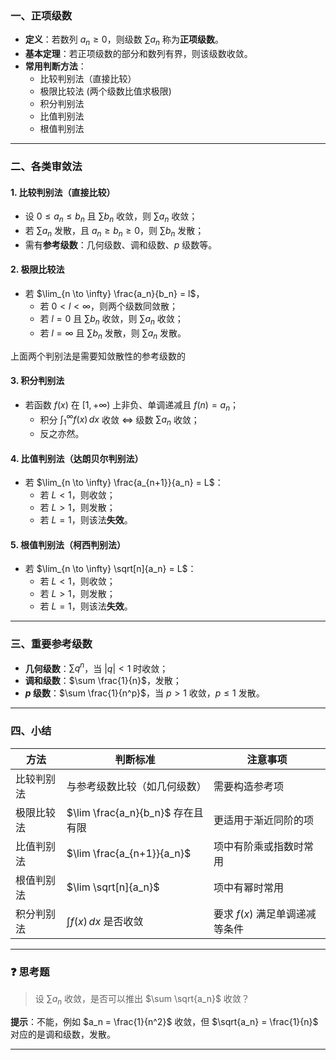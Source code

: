 
### 一、正项级数

- **定义**：若数列 $a_n \geq 0$，则级数 $\sum a_n$ 称为**正项级数**。
- **基本定理**：若正项级数的部分和数列有界，则该级数收敛。
- **常用判断方法**：
  - 比较判别法（直接比较）
  - 极限比较法  (两个级数比值求极限)
  - 积分判别法
  - 比值判别法
  - 根值判别法

---

### 二、各类审敛法

#### 1. 比较判别法（直接比较）
- 设 $0 \leq a_n \leq b_n$ 且 $\sum b_n$ 收敛，则 $\sum a_n$ 收敛；
- 若 $\sum a_n$ 发散，且 $a_n \geq b_n \geq 0$，则 $\sum b_n$ 发散；
- 需有**参考级数**：几何级数、调和级数、$p$ 级数等。

#### 2. 极限比较法
- 若 $\lim_{n \to \infty} \frac{a_n}{b_n} = l$，
  - 若 $0 < l < \infty$，则两个级数同敛散；
  - 若 $l = 0$ 且 $\sum b_n$ 收敛，则 $\sum a_n$ 收敛；
  - 若 $l = \infty$ 且 $\sum b_n$ 发散，则 $\sum a_n$ 发散。

上面两个判别法是需要知敛散性的参考级数的
#### 3. 积分判别法
- 若函数 $f(x)$ 在 $[1, +\infty)$ 上非负、单调递减且 $f(n) = a_n$；
  - 积分 $\int_1^\infty f(x)\,dx$ 收敛 $\Leftrightarrow$ 级数 $\sum a_n$ 收敛；
  - 反之亦然。

#### 4. 比值判别法（达朗贝尔判别法）
- 若 $\lim_{n \to \infty} \frac{a_{n+1}}{a_n} = L$：
  - 若 $L < 1$，则收敛；
  - 若 $L > 1$，则发散；
  - 若 $L = 1$，则该法**失效**。

#### 5. 根值判别法（柯西判别法）
- 若 $\lim_{n \to \infty} \sqrt[n]{a_n} = L$：
  - 若 $L < 1$，则收敛；
  - 若 $L > 1$，则发散；
  - 若 $L = 1$，则该法**失效**。

---

### 三、重要参考级数

- **几何级数**：$\sum q^n$，当 $|q| < 1$ 时收敛；
- **调和级数**：$\sum \frac{1}{n}$，发散；
- **$p$ 级数**：$\sum \frac{1}{n^p}$，当 $p > 1$ 收敛，$p \leq 1$ 发散。

---

### 四、小结

| 方法             | 判断标准                                     | 注意事项                   |
|------------------|----------------------------------------------|----------------------------|
| 比较判别法        | 与参考级数比较（如几何级数）                    | 需要构造参考项              |
| 极限比较法        | $\lim \frac{a_n}{b_n}$ 存在且有限               | 更适用于渐近同阶的项        |
| 比值判别法        | $\lim \frac{a_{n+1}}{a_n}$                     | 项中有阶乘或指数时常用      |
| 根值判别法        | $\lim \sqrt[n]{a_n}$                          | 项中有幂时常用              |
| 积分判别法        | $\int f(x)\,dx$ 是否收敛                      | 要求 $f(x)$ 满足单调递减等条件 |

---

### ❓ 思考题

> 设 $\sum a_n$ 收敛，是否可以推出 $\sum \sqrt{a_n}$ 收敛？

**提示**：不能，例如 $a_n = \frac{1}{n^2}$ 收敛，但 $\sqrt{a_n} = \frac{1}{n}$ 对应的是调和级数，发散。

---